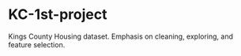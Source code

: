# KC-1st-project

Kings County Housing dataset. Emphasis on cleaning, exploring, and feature selection.
